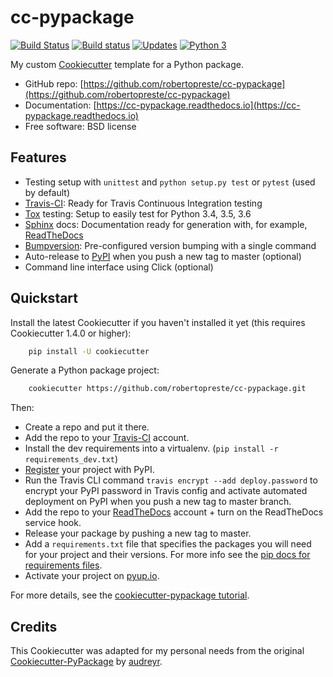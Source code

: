 # cc-pypackage  

[![Build Status](https://travis-ci.com/robertopreste/cc-pypackage.svg?branch=master)](https://travis-ci.com/robertopreste/cc-pypackage) [![Build status](https://ci.appveyor.com/api/projects/status/0rao47b8wcw705do?svg=true)](https://ci.appveyor.com/project/robertopreste/cc-pypackage) [![Updates](https://pyup.io/repos/github/robertopreste/cc-pypackage/shield.svg)](https://pyup.io/repos/github/robertopreste/cc-pypackage/) [![Python 3](https://pyup.io/repos/github/robertopreste/cc-pypackage/python-3-shield.svg)](https://pyup.io/repos/github/robertopreste/cc-pypackage/) 


My custom [Cookiecutter] template for a Python package.

* GitHub repo: [https://github.com/robertopreste/cc-pypackage](https://github.com/robertopreste/cc-pypackage)  
* Documentation: [https://cc-pypackage.readthedocs.io](https://cc-pypackage.readthedocs.io)  
* Free software: BSD license  

## Features  

* Testing setup with `unittest` and `python setup.py test` or `pytest` (used by default)  
* [Travis-CI]: Ready for Travis Continuous Integration testing
* [Tox] testing: Setup to easily test for Python 3.4, 3.5, 3.6
* [Sphinx] docs: Documentation ready for generation with, for example, [ReadTheDocs]
* [Bumpversion]: Pre-configured version bumping with a single command
* Auto-release to [PyPI] when you push a new tag to master (optional)
* Command line interface using Click (optional)


## Quickstart  

Install the latest Cookiecutter if you haven't installed it yet (this requires
Cookiecutter 1.4.0 or higher):  

```bash 
    pip install -U cookiecutter
```

Generate a Python package project:  

```bash 
    cookiecutter https://github.com/robertopreste/cc-pypackage.git
```

Then:

* Create a repo and put it there.
* Add the repo to your [Travis-CI] account.
* Install the dev requirements into a virtualenv. (``pip install -r requirements_dev.txt``)
* [Register] your project with PyPI.
* Run the Travis CLI command `travis encrypt --add deploy.password` to encrypt your PyPI password in Travis config
  and activate automated deployment on PyPI when you push a new tag to master branch.
* Add the repo to your [ReadTheDocs] account + turn on the ReadTheDocs service hook.
* Release your package by pushing a new tag to master.
* Add a `requirements.txt` file that specifies the packages you will need for
  your project and their versions. For more info see the [pip docs for requirements files].
* Activate your project on [pyup.io].


[Register]: https://packaging.python.org/distributing/#register-your-project
[pip docs for requirements files]: https://pip.pypa.io/en/stable/user_guide/#requirements-files

For more details, see the [cookiecutter-pypackage tutorial].

[cookiecutter-pypackage tutorial]: https://cookiecutter-pypackage.readthedocs.io/en/latest/tutorial.html

## Credits  

This Cookiecutter was adapted for my personal needs from the original [Cookiecutter-PyPackage] by [audreyr].  

[Cookiecutter-PyPackage]: https://github.com/audreyr/cookiecutter-pypackage
[audreyr]: https://github.com/audreyr

[Cookiecutter]: https://github.com/audreyr/cookiecutter
[Travis-CI]: http://travis-ci.com/
[Tox]: http://testrun.org/tox/
[Sphinx]: http://sphinx-doc.org/
[ReadTheDocs]: https://readthedocs.io/
[pyup.io]: https://pyup.io/
[Bumpversion]: https://github.com/peritus/bumpversion
[Punch]: https://github.com/lgiordani/punch
[PyPi]: https://pypi.python.org/pypi
